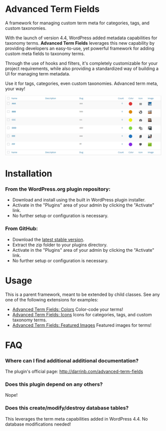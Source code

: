 # Advanced Term Fields

A framework for managing custom term meta for categories, tags, and custom taxonomies.

With the launch of version 4.4, WordPress added metadata capabilities for taxonomy terms.  **Advanced Term Fields** leverages this new capability by providing developers an easy-to-use, yet powerful framework for adding custom meta fields to taxonomy terms.

Through the use of hooks and filters, it's completely customizable for your project requirements, while also providing a standardized way of building a UI for managing term metadata.

Use it for tags, categories, even custom taxonomies.  Advanced term meta, your way!

![term admin](assets/screenshot.png?raw=true "Term Meta!")

# Installation

### From the WordPress.org plugin repository:

* Download and install using the built in WordPress plugin installer.
* Activate in the "Plugins" area of your admin by clicking the "Activate" link.
* No further setup or configuration is necessary.

### From GitHub:

* Download the [latest stable version](https://github.com/dboutote/Advanced-Term-Fields/archive/master.zip).
* Extract the zip folder to your plugins directory.
* Activate in the "Plugins" area of your admin by clicking the "Activate" link.
* No further setup or configuration is necessary.

# Usage

This is a parent framework, meant to be extended by child classes.  See any one of the following extensions for examples:

* [Advanced Term Fields: Colors](https://github.com/dboutote/Advanced-Term-Fields-Colors) Color-code your terms!
* [Advanced Term Fields: Icons](https://github.com/dboutote/Advanced-Term-Fields-Icons) Icons for categories, tags, and custom taxonomy terms.
* [Advanced Term Fields: Featured Images](https://github.com/dboutote/Advanced-Term-Fields-Images) Featured images for terms!

# FAQ

### Where can I find additional additional documentation?

The plugin's official page: http://darrinb.com/advanced-term-fields

### Does this plugin depend on any others?

Nope!

### Does this create/modify/destroy database tables?

This leverages the term meta capabilities added in WordPress 4.4.  No database modifications needed!